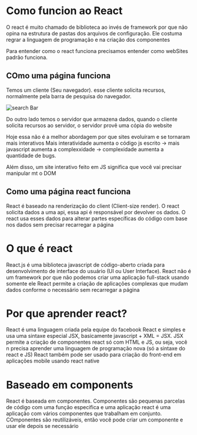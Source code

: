 # Como funcion ao React
O react é muito chamado de biblioteca ao invés de framework por que não opina na estrutura de pastas dos arquivos de configuração. Ele costuma regrar a linguagem de programação e na criação dos componentes 

Para entender como o react funciona precisamos entender como webSites padrão funciona.

## COmo uma página funciona

Temos um cliente (Seu navegador). esse cliente solicita recursos, normalmente pela barra de pesquisa do navegador.

![search Bar](../content/aula001/searchBar.png)

Do outro lado temos o servidor que armazena dados, quando o cliente solicita recursos ao servidor, o servidor provê uma cópia do website 

Hoje essa não é a melhor abordagem por que sites evoluíram e se tornaram mais interativos
Mais interatividade aumenta o código js escrito -> mais javascript aumenta a complexxidade -> complexidade aumenta a quantidade de bugs.

Além disso, um site interativo feito em JS significa que você vai precisar manipular mt o DOM 

## Como uma página react funciona
React é baseado na renderização do client (Client-size render).
O react solicita dados a uma api, essa api é responsável por devolver os dados. O react usa esses dados para alterar partes específicas do código com base nos dados sem precisar recarregar a página

# O que é react
React.js é uma biblioteca javascript de código-aberto criada para desenvolvimento de interface do usuário (UI ou User Interface).
React não é um framework por que não podemos criar uma aplicação full-stack usando somente ele
React permite a criação de aplicações complexas que mudam dados conforme o necessário sem recarregar a página
# Por que aprender react?
React é uma linguagem criada pela equipe do facebook
React e simples e usa uma sintaxe especial JSX, basicamente javascript + XML = JSX. JSX permite a criação de componentes react só com HTML e JS, ou seja, você n precisa aprender uma linguagem de programação nova (só a sintaxe do react e JS)
React também pode ser usado para criação do front-end em aplicações mobile usando react native
# Baseado em components
React é baseada em componentes. Componentes são pequenas parcelas de código com uma função especifica e uma aplicação react é uma aplicação com vários componentes que trabalham em conjunto.
COmponentes são reutilizáveis, então você pode criar um componente e usar ele depois se necessário